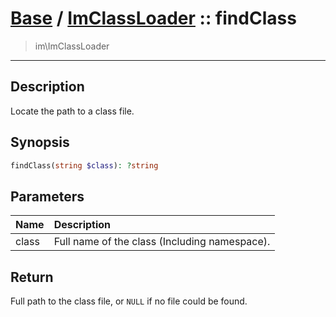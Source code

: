 # [Base](Base.md) / [ImClassLoader](Base-ImClassLoader.md) :: findClass
 > im\ImClassLoader
____

## Description
Locate the path to a class file.

## Synopsis
```php
findClass(string $class): ?string
```

## Parameters
| Name | Description |
| :--- | :---------- |
| class | Full name of the class (Including namespace). |

## Return
Full path to the class file, or `NULL` if no file could be found.
